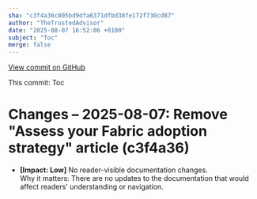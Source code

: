 ```yaml
---
sha: "c3f4a36c805bd9dfa6371dfbd38fe172f730cd87"
author: "TheTrustedAdvisor"
date: "2025-08-07 16:52:06 +0100"
subject: "Toc"
merge: false
---
```


[View commit on GitHub](https://github.com/TheTrustedAdvisor/FabricAdoptionFramework/commit/c3f4a36c805bd9dfa6371dfbd38fe172f730cd87)

This commit: Toc

# Changes – 2025-08-07: Remove "Assess your Fabric adoption strategy" article (c3f4a36)

- **[Impact: Low]** No reader-visible documentation changes.  
Why it matters: There are no updates to the documentation that would affect readers' understanding or navigation.
